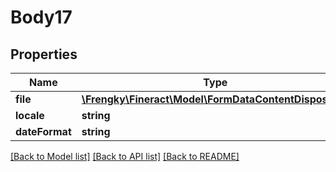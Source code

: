 # Body17

## Properties
Name | Type | Description | Notes
------------ | ------------- | ------------- | -------------
**file** | [**\Frengky\Fineract\Model\FormDataContentDisposition**](FormDataContentDisposition.md) |  | [optional] 
**locale** | **string** |  | [optional] 
**dateFormat** | **string** |  | [optional] 

[[Back to Model list]](../../README.md#documentation-for-models) [[Back to API list]](../../README.md#documentation-for-api-endpoints) [[Back to README]](../../README.md)

